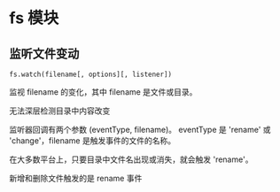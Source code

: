 # fs 模块

## 监听文件变动

`fs.watch(filename[, options][, listener])`

监视 filename 的变化，其中 filename 是文件或目录。

无法深层检测目录中内容改变

监听器回调有两个参数 (eventType, filename)。 eventType 是 'rename' 或 'change'，filename 是触发事件的文件的名称。

在大多数平台上，只要目录中文件名出现或消失，就会触发 'rename'。

新增和删除文件触发的是 rename 事件

